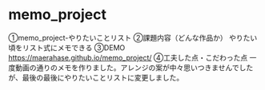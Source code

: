 # memo_project
①memo_project-やりたいことリスト
②課題内容（どんな作品か） やりたい頃をリスト式にメモできる
③DEMO https://maerahase.github.io/memo_project/
④工夫した点・こだわった点 一度動画の通りのメモを作りました。アレンジの案が中々思いつきませんでしたが、最後の最後にやりたいことリストに変更しました。
